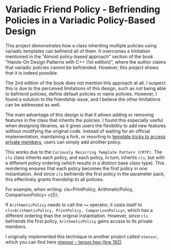 # Variadic Friend Policy - Befriending Policies in a Variadic Policy-Based Design

This project demonstrates how a class inheriting multiple policies using variadic templates can befriend all of them. It overcomes a limitation mentioned in the "Almost policy-based approach" section of the book "Hands-On Design Patterns with C++ (1st edition)", where the author claims that variadic policies cannot be befriended. However, this project shows that it is indeed possible.

The 2nd edition of the book does not mention this approach at all. I suspect this is due to the perceived limitations of this design, such as not being able to befriend policies, define default policies or name policies. However, I found a solution to the friendship issue, and I believe the other limitations can be addressed as well.

The main advantage of this design is that it allows adding or removing features in the class that inherits the policies. I found this especially useful when designing libraries, as it gives users the flexibility to add new features without modifying the original code. Instead of waiting for an official implementation, maintaining a fork, or resorting to [template tricks to access private members](https://github.com/hiimmat/private_access), users can simply add another policy.

This works due to the `Curiously Recurring Template Pattern (CRTP)`. The `cls` class inherits each policy, and each policy, in turn, inherits `cls`, but with a different policy ordering (which results in a distinct base class type). This reordering ensures that each policy becomes the first policy in one instantiation. And since `cls` befriends the first policy in the parameter pack, this effectively grants friendship to all policies.

For example, when writing:
    cls<PrintPolicy, ArithmeticPolicy, ComparisonPolicy> c{5};

If `ArithmeticPolicy` needs to call the `+=` operator, it casts itself to `cls<ArithmeticPolicy, PrintPolicy, ComparisonPolicy>`, which has a different ordering than the original instantiation. However, since `cls` befriends the first policy, `ArithmeticPolicy` gains access to its private members.

I originally implemented this technique in another project called `ntensor`, which you can find here [ntensor - tensor.hpp (line 192)](https://github.com/hiimmat/ntensor/blob/master/include/tensor.hpp#L192)
